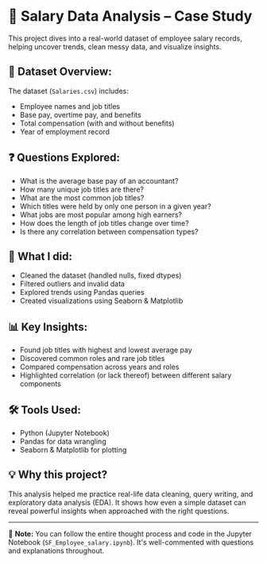 # 🧾 Salary Data Analysis – Case Study

This project dives into a real-world dataset of employee salary records, helping uncover trends, clean messy data, and visualize insights.

## 📂 Dataset Overview:
The dataset (`Salaries.csv`) includes:
- Employee names and job titles
- Base pay, overtime pay, and benefits
- Total compensation (with and without benefits)
- Year of employment record

## ❓ Questions Explored:
- What is the average base pay of an accountant?
- How many unique job titles are there?
- What are the most common job titles?
- Which titles were held by only one person in a given year?
- What jobs are most popular among high earners?
- How does the length of job titles change over time?
- Is there any correlation between compensation types?

## 🧹 What I did:
- Cleaned the dataset (handled nulls, fixed dtypes)
- Filtered outliers and invalid data
- Explored trends using Pandas queries
- Created visualizations using Seaborn & Matplotlib

## 📊 Key Insights:
- Found job titles with highest and lowest average pay
- Discovered common roles and rare job titles
- Compared compensation across years and roles
- Highlighted correlation (or lack thereof) between different salary components

## 🛠️ Tools Used:
- Python (Jupyter Notebook)
- Pandas for data wrangling
- Seaborn & Matplotlib for plotting

## 💡 Why this project?
This analysis helped me practice real-life data cleaning, query writing, and exploratory data analysis (EDA). It shows how even a simple dataset can reveal powerful insights when approached with the right questions.

---

📝 **Note:** You can follow the entire thought process and code in the Jupyter Notebook (`SF_Employee_salary.ipynb`). It's well-commented with questions and explanations throughout.
